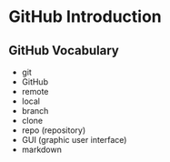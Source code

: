 # GitHub Introduction

## GitHub Vocabulary
- git
- GitHub
- remote
- local
- branch
- clone
- repo (repository)
- GUI (graphic user interface)
- markdown